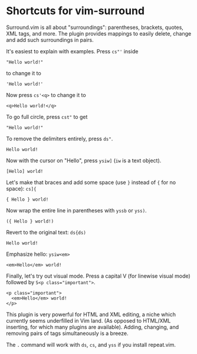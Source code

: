 # Shortcuts for vim-surround

Surround.vim is all about "surroundings": parentheses, brackets, quotes, XML tags, and more.
The plugin provides mappings to easily delete, change and add such surroundings in pairs.

It's easiest to explain with examples. Press `cs"'` inside

~~~
"Hello world!"
~~~

to change it to

~~~
'Hello world!'
~~~

Now press `cs'<q>` to change it to

~~~
<q>Hello world!</q>
~~~

To go full circle, press `cst"` to get

~~~
"Hello world!"
~~~

To remove the delimiters entirely, press `ds"`.

~~~
Hello world!
~~~

Now with the cursor on "Hello", press `ysiw]` (`iw` is a text object).

~~~
[Hello] world!
~~~

Let's make that braces and add some space (use `}` instead of `{` for no space): `cs]{`

~~~
{ Hello } world!
~~~

Now wrap the entire line in parentheses with `yssb` or `yss)`.

~~~
({ Hello } world!)
~~~

Revert to the original text: `ds{ds)`

~~~
Hello world!
~~~

Emphasize hello: `ysiw<em>`

~~~
<em>Hello</em> world!
~~~

Finally, let's try out visual mode. Press a capital V (for linewise visual mode) followed by `S<p class="important">`.

~~~
<p class="important">
  <em>Hello</em> world!
</p>
~~~

This plugin is very powerful for HTML and XML editing, a niche which currently seems underfilled in Vim land. (As opposed to HTML/XML inserting, for which many plugins are available). Adding, changing, and removing pairs of tags simultaneously is a breeze.

The `.` command will work with `ds`, `cs`, and `yss` if you install repeat.vim.
